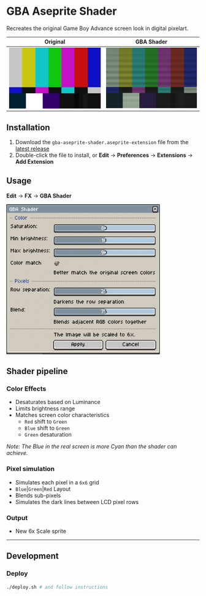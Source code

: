 # GBA Aseprite Shader

Recreates the original Game Boy Advance screen look in digital pixelart.

<div align="left">

| Original                                       | GBA Shader                                         |
| ---------------------------------------------- | -------------------------------------------------- |
| <img src="imgs/smpte-export.png" width="300"/> | <img src="imgs/smpte_gba-export.png" width="300"/> |

</div>

## Installation

1. Download the `gba-aseprite-shader.aseprite-extension` file from the [latest release](https://github.com/davidegaspar/gba-aseprite-shader/releases/latest)
2. Double-click the file to install, or **Edit** → **Preferences** → **Extensions** → **Add Extension**

## Usage

**Edit** → **FX** → **GBA Shader**

<div align="left">
<img src="imgs/dialog.png" width="400"/>
</div>

## Shader pipeline

### Color Effects

- Desaturates based on Luminance
- Limits brightness range
- Matches screen color characteristics
  - `Red` shift to `Green`
  - `Blue` shift to `Green`
  - `Green` desaturation

_Note: The Blue in the real screen is more Cyan than the shader can achieve._

### Pixel simulation

- Simulates each pixel in a `6x6` grid
- `Blue`|`Green`|`Red` Layout
- Blends sub-pixels
- Simulates the dark lines between LCD pixel rows

### Output

- New 6x Scale sprite

---

## Development

### Deploy

```sh
./deploy.sh # and follow instructions
```
